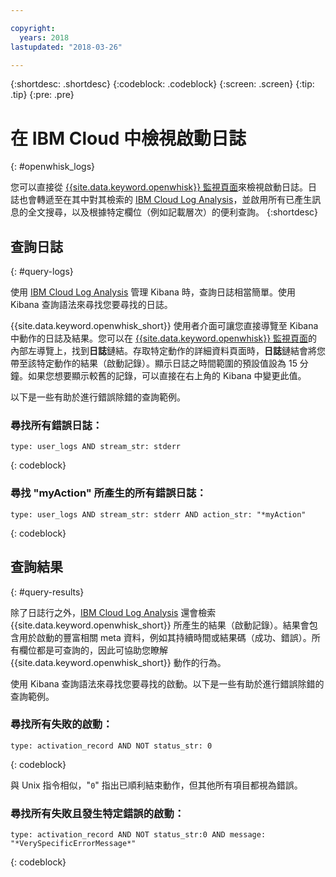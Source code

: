 ```yaml
---

copyright:
  years: 2018
lastupdated: "2018-03-26"

---
```


{:shortdesc: .shortdesc}
{:codeblock: .codeblock}
{:screen: .screen}
{:tip: .tip}
{:pre: .pre}

# 在 IBM Cloud 中檢視啟動日誌
{: #openwhisk_logs}

您可以直接從 [{{site.data.keyword.openwhisk}} 監視頁面](https://console.bluemix.net/openwhisk/dashboard/)來檢視啟動日誌。日誌也會轉遞至在其中對其檢索的 [IBM Cloud Log Analysis](https://console.bluemix.net/docs/services/CloudLogAnalysis/kibana/analyzing_logs_Kibana.html#analyzing_logs_Kibana)，並啟用所有已產生訊息的全文搜尋，以及根據特定欄位（例如記載層次）的便利查詢。
{:shortdesc}

## 查詢日誌
{: #query-logs}

使用 [IBM Cloud Log Analysis](https://console.bluemix.net/docs/services/CloudLogAnalysis/kibana/analyzing_logs_Kibana.html#analyzing_logs_Kibana) 管理 Kibana 時，查詢日誌相當簡單。使用 Kibana 查詢語法來尋找您要尋找的日誌。

{{site.data.keyword.openwhisk_short}} 使用者介面可讓您直接導覽至 Kibana 中動作的日誌及結果。您可以在 [{{site.data.keyword.openwhisk}} 監視頁面](https://console.bluemix.net/openwhisk/dashboard/)的內部左導覽上，找到**日誌**鏈結。存取特定動作的詳細資料頁面時，**日誌**鏈結會將您帶至該特定動作的結果（啟動記錄）。顯示日誌之時間範圍的預設值設為 15 分鐘。如果您想要顯示較舊的記錄，可以直接在右上角的 Kibana 中變更此值。

以下是一些有助於進行錯誤除錯的查詢範例。

### 尋找所有錯誤日誌：
```
type: user_logs AND stream_str: stderr
```
{: codeblock}

### 尋找 "myAction" 所產生的所有錯誤日誌：
```
type: user_logs AND stream_str: stderr AND action_str: "*myAction"
```
{: codeblock}

## 查詢結果
{: #query-results}

除了日誌行之外，[IBM Cloud Log Analysis](https://console.bluemix.net/docs/services/CloudLogAnalysis/kibana/analyzing_logs_Kibana.html#analyzing_logs_Kibana) 還會檢索 {{site.data.keyword.openwhisk_short}} 所產生的結果（啟動記錄）。結果會包含用於啟動的豐富相關 meta 資料，例如其持續時間或結果碼（成功、錯誤）。所有欄位都是可查詢的，因此可協助您瞭解 {{site.data.keyword.openwhisk_short}} 動作的行為。

使用 Kibana 查詢語法來尋找您要尋找的啟動。以下是一些有助於進行錯誤除錯的查詢範例。

### 尋找所有失敗的啟動：
```
type: activation_record AND NOT status_str: 0
```
{: codeblock}

與 Unix 指令相似，"`0`" 指出已順利結束動作，但其他所有項目都視為錯誤。

<!--
### Finding all activations that took longer than 30 seconds:

```
type: activation_record AND duration > 30000
```

Duration is in milliseconds.
-->

### 尋找所有失敗且發生特定錯誤的啟動：
```
type: activation_record AND NOT status_str:0 AND message: "*VerySpecificErrorMessage*"
```
{: codeblock}
